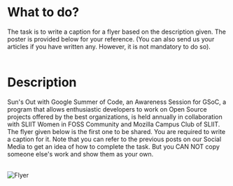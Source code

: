 # What to do?
The task is to write a caption for a flyer based on the description given. The poster is provided below for your reference. (You can also send us your articles if you have written any. However, it is not mandatory to do so).
<br/><br/>

# Description
Sun's Out with Google Summer of Code, an Awareness Session for GSoC, a program that allows enthusiastic developers to work on Open Source projects offered by the best organizations, is held annually in collaboration with SLIIT Women in FOSS Community and Mozilla Campus Club of SLIIT. The flyer given below is the first one to be shared. You are required to write a caption for it. Note that you can refer to the previous posts on our Social Media to get an idea of how to complete the task. But you CAN NOT copy someone else's work and show them as your own.
<br/><br/>

![Flyer](https://scontent.fcmb2-2.fna.fbcdn.net/v/t39.30808-6/337530234_581321977362845_2258463725122634074_n.jpg?_nc_cat=104&ccb=1-7&_nc_sid=730e14&_nc_eui2=AeH8iIEXJn1HbYP2V6BJqJErbxThEh1WKJVvFOESHVYolbFcrZivrb9fVqXZ7VrRYLibKsRSi6f-39FZFB1TnbHn&_nc_ohc=PqGaWc_Q5rcAX9o7bBU&_nc_ht=scontent.fcmb2-2.fna&oh=00_AfBbtDH99HdPRVcf-FNoMwtKf4Kpcva8u4JK98mysLh3hQ&oe=6433654E)
